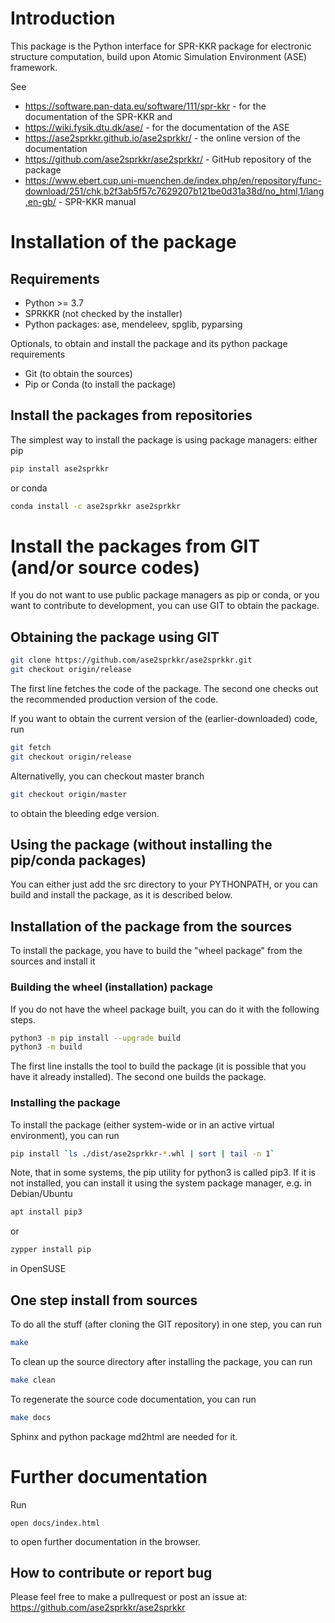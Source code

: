 Introduction
============

This package is the Python interface for SPR-KKR package for electronic structure computation,
build upon Atomic Simulation Environment (ASE) framework.

See
 - https://software.pan-data.eu/software/111/spr-kkr - for the documentation of the SPR-KKR and
 - https://wiki.fysik.dtu.dk/ase/ - for the documentation of the ASE
 - https://ase2sprkkr.github.io/ase2sprkkr/ - the online version of the documentation
 - https://github.com/ase2sprkkr/ase2sprkkr/ - GitHub repository of the package
 - https://www.ebert.cup.uni-muenchen.de/index.php/en/repository/func-download/251/chk,b2f3ab5f57c7629207b121be0d31a38d/no_html,1/lang,en-gb/ - SPR-KKR manual

Installation of the package
===========================

Requirements
------------
- Python >= 3.7
- SPRKKR (not checked by the installer)
- Python packages: ase, mendeleev, spglib, pyparsing

Optionals, to obtain and install the package and its python package requirements
- Git (to obtain the sources)
- Pip or Conda (to install the package)

Install the packages from repositories
-------------------------------------------------------------

The simplest way to install the package is using package
managers: either pip
```Bash
pip install ase2sprkkr
```
or conda
```Bash
conda install -c ase2sprkkr ase2sprkkr
```

Install the packages from GIT (and/or source codes)
==========================================================
If you do not want to use public package managers as pip or conda,
or you want to contribute to development, you can use GIT to obtain
the package.

Obtaining the package using GIT
--------------------------------
```Bash
git clone https://github.com/ase2sprkkr/ase2sprkkr.git
git checkout origin/release
```

The first line fetches the code of the package. The second one
checks out the recommended production version of the code.

If you want to obtain the current version of the (earlier-downloaded)
code, run
```Bash
git fetch
git checkout origin/release
```
Alternativelly, you can checkout master branch
```Bash
git checkout origin/master
```
to obtain the bleeding edge version.


Using the package (without installing the pip/conda packages)
---------------------------------------------------------------

You can either just add the src directory to your PYTHONPATH, or you
can build and install the package, as it is described below.


Installation of the package from the sources
----------------------------------------------
To install the package, you have to build the "wheel package" from
the sources and install it

### Building the wheel (installation) package

If you do not have the wheel package built, you can do it
with the following steps.

```Bash
python3 -m pip install --upgrade build
python3 -m build
```
The first line installs the tool to build the package
(it is possible that you have it already installed).
The second one builds the package.

### Installing the package

To install the package (either system-wide or in an active
virtual environment), you can run
```Bash
pip install `ls ./dist/ase2sprkkr-*.whl | sort | tail -n 1`
```
Note, that in some systems, the pip utility for python3 is called
pip3. If it is not installed, you can install it using the system
package manager, e.g. in Debian/Ubuntu
```Bash
apt install pip3
```
or
```Bash
zypper install pip
```
in OpenSUSE

One step install from sources
-----------------------------

To do all the stuff (after cloning the GIT repository) in one step,
you can run
```Bash
make
```

To clean up the source directory after installing the package,
you can run
```Bash
make clean
```

To regenerate the source code documentation, you can run
```Bash
make docs
```
Sphinx and python package md2html are needed for it.

Further documentation
=============================
Run
```
open docs/index.html
```
to open further documentation in the browser.

How to contribute or report bug
-------------------------------
Please feel free to make a pullrequest or post an issue at:
https://github.com/ase2sprkkr/ase2sprkkr
